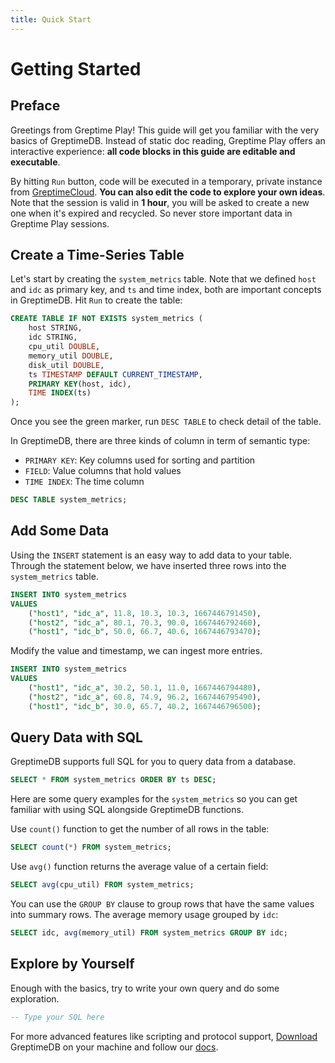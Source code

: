 ```yaml
---
title: Quick Start
---
```

# Getting Started

## Preface
Greetings from Greptime Play! This guide will get you familiar with the very
basics of GreptimeDB. Instead of static doc reading, Greptime Play offers an
interactive experience: **all code blocks in this guide are editable and
executable**.

By hitting `Run` button, code will be executed in a temporary, private instance
from [GreptimeCloud](https://greptime.com/product/cloud). **You can also edit
the code to explore your own ideas**. Note that the session is valid in **1
hour**, you will be asked to create a new one when it's expired and recycled. So
never store important data in Greptime Play sessions.

## Create a Time-Series Table

Let's start by creating the `system_metrics` table. Note that we defined `host`
and `idc` as primary key, and `ts` and time index, both are important concepts
in GreptimeDB. Hit `Run` to create the table:


```sql
CREATE TABLE IF NOT EXISTS system_metrics (
    host STRING,
    idc STRING,
    cpu_util DOUBLE,
    memory_util DOUBLE,
    disk_util DOUBLE,
    ts TIMESTAMP DEFAULT CURRENT_TIMESTAMP,
    PRIMARY KEY(host, idc),
    TIME INDEX(ts)
);
```

Once you see the green marker, run `DESC TABLE` to check detail of the table.

In GreptimeDB, there are three kinds of column in term of semantic type:

- `PRIMARY KEY`: Key columns used for sorting and partition
- `FIELD`: Value columns that hold values
- `TIME INDEX`: The time column

```sql
DESC TABLE system_metrics;
```

## Add Some Data

Using the `INSERT` statement is an easy way to add data to your table. Through
the statement below, we have inserted three rows into the `system_metrics`
table.


``` sql
INSERT INTO system_metrics
VALUES
    ("host1", "idc_a", 11.8, 10.3, 10.3, 1667446791450),
    ("host2", "idc_a", 80.1, 70.3, 90.0, 1667446792460),
    ("host1", "idc_b", 50.0, 66.7, 40.6, 1667446793470);
```


Modify the value and timestamp, we can ingest more entries.


``` sql
INSERT INTO system_metrics
VALUES
    ("host1", "idc_a", 30.2, 50.1, 11.0, 1667446794480),
    ("host2", "idc_a", 60.8, 74.9, 96.2, 1667446795490),
    ("host1", "idc_b", 30.0, 65.7, 40.2, 1667446796500);
```



## Query Data with SQL


GreptimeDB supports full SQL for you to query data from a database.


``` sql
SELECT * FROM system_metrics ORDER BY ts DESC;
```


Here are some query examples for the `system_metrics` so you can get familiar
with using SQL alongside GreptimeDB functions.

Use `count()` function to get the number of all rows in the table:


``` sql
SELECT count(*) FROM system_metrics;
```


Use `avg()` function returns the average value of a certain field:


``` sql
SELECT avg(cpu_util) FROM system_metrics;
```


You can use the `GROUP BY` clause to group rows that have the same values into
summary rows. The average memory usage grouped by `idc`:


```sql
SELECT idc, avg(memory_util) FROM system_metrics GROUP BY idc;
```



## Explore by Yourself


Enough with the basics, try to write your own query and do some exploration.


```sql
-- Type your SQL here

```


For more advanced features like scripting and protocol support,
[Download](https://greptime.com/download/) GreptimeDB on your machine and
follow our [docs](https://docs.greptime.com).
